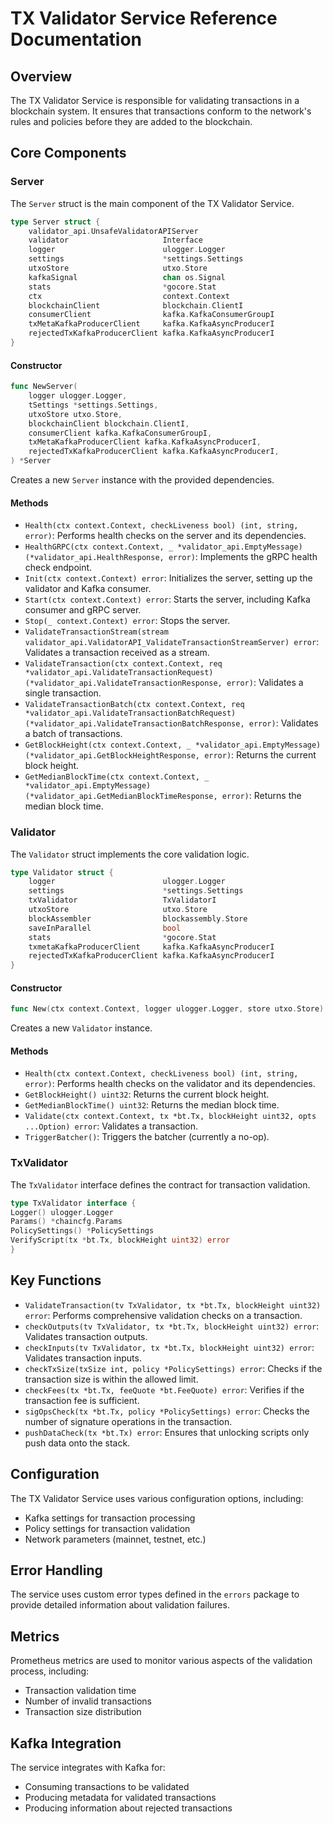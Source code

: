 # TX Validator Service Reference Documentation

## Overview

The TX Validator Service is responsible for validating transactions in a blockchain system. It ensures that transactions conform to the network's rules and policies before they are added to the blockchain.

## Core Components

### Server

The `Server` struct is the main component of the TX Validator Service.

```go
type Server struct {
    validator_api.UnsafeValidatorAPIServer
    validator                     Interface
    logger                        ulogger.Logger
    settings                      *settings.Settings
    utxoStore                     utxo.Store
    kafkaSignal                   chan os.Signal
    stats                         *gocore.Stat
    ctx                           context.Context
    blockchainClient              blockchain.ClientI
    consumerClient                kafka.KafkaConsumerGroupI
    txMetaKafkaProducerClient     kafka.KafkaAsyncProducerI
    rejectedTxKafkaProducerClient kafka.KafkaAsyncProducerI
}
```

#### Constructor

```go
func NewServer(
    logger ulogger.Logger,
    tSettings *settings.Settings,
    utxoStore utxo.Store,
    blockchainClient blockchain.ClientI,
    consumerClient kafka.KafkaConsumerGroupI,
    txMetaKafkaProducerClient kafka.KafkaAsyncProducerI,
    rejectedTxKafkaProducerClient kafka.KafkaAsyncProducerI,
) *Server
```

Creates a new `Server` instance with the provided dependencies.

#### Methods

- `Health(ctx context.Context, checkLiveness bool) (int, string, error)`: Performs health checks on the server and its dependencies.
- `HealthGRPC(ctx context.Context, _ *validator_api.EmptyMessage) (*validator_api.HealthResponse, error)`: Implements the gRPC health check endpoint.
- `Init(ctx context.Context) error`: Initializes the server, setting up the validator and Kafka consumer.
- `Start(ctx context.Context) error`: Starts the server, including Kafka consumer and gRPC server.
- `Stop(_ context.Context) error`: Stops the server.
- `ValidateTransactionStream(stream validator_api.ValidatorAPI_ValidateTransactionStreamServer) error`: Validates a transaction received as a stream.
- `ValidateTransaction(ctx context.Context, req *validator_api.ValidateTransactionRequest) (*validator_api.ValidateTransactionResponse, error)`: Validates a single transaction.
- `ValidateTransactionBatch(ctx context.Context, req *validator_api.ValidateTransactionBatchRequest) (*validator_api.ValidateTransactionBatchResponse, error)`: Validates a batch of transactions.
- `GetBlockHeight(ctx context.Context, _ *validator_api.EmptyMessage) (*validator_api.GetBlockHeightResponse, error)`: Returns the current block height.
- `GetMedianBlockTime(ctx context.Context, _ *validator_api.EmptyMessage) (*validator_api.GetMedianBlockTimeResponse, error)`: Returns the median block time.

### Validator

The `Validator` struct implements the core validation logic.

```go
type Validator struct {
    logger                        ulogger.Logger
    settings                      *settings.Settings
    txValidator                   TxValidatorI
    utxoStore                     utxo.Store
    blockAssembler                blockassembly.Store
    saveInParallel                bool
    stats                         *gocore.Stat
    txmetaKafkaProducerClient     kafka.KafkaAsyncProducerI
    rejectedTxKafkaProducerClient kafka.KafkaAsyncProducerI
}
```

#### Constructor

```go
func New(ctx context.Context, logger ulogger.Logger, store utxo.Store) (Interface, error)
```

Creates a new `Validator` instance.

#### Methods

- `Health(ctx context.Context, checkLiveness bool) (int, string, error)`: Performs health checks on the validator and its dependencies.
- `GetBlockHeight() uint32`: Returns the current block height.
- `GetMedianBlockTime() uint32`: Returns the median block time.
- `Validate(ctx context.Context, tx *bt.Tx, blockHeight uint32, opts ...Option) error`: Validates a transaction.
- `TriggerBatcher()`: Triggers the batcher (currently a no-op).

### TxValidator

The `TxValidator` interface defines the contract for transaction validation.

```go
type TxValidator interface {
Logger() ulogger.Logger
Params() *chaincfg.Params
PolicySettings() *PolicySettings
VerifyScript(tx *bt.Tx, blockHeight uint32) error
}
```

## Key Functions

- `ValidateTransaction(tv TxValidator, tx *bt.Tx, blockHeight uint32) error`: Performs comprehensive validation checks on a transaction.
- `checkOutputs(tv TxValidator, tx *bt.Tx, blockHeight uint32) error`: Validates transaction outputs.
- `checkInputs(tv TxValidator, tx *bt.Tx, blockHeight uint32) error`: Validates transaction inputs.
- `checkTxSize(txSize int, policy *PolicySettings) error`: Checks if the transaction size is within the allowed limit.
- `checkFees(tx *bt.Tx, feeQuote *bt.FeeQuote) error`: Verifies if the transaction fee is sufficient.
- `sigOpsCheck(tx *bt.Tx, policy *PolicySettings) error`: Checks the number of signature operations in the transaction.
- `pushDataCheck(tx *bt.Tx) error`: Ensures that unlocking scripts only push data onto the stack.

## Configuration

The TX Validator Service uses various configuration options, including:

- Kafka settings for transaction processing
- Policy settings for transaction validation
- Network parameters (mainnet, testnet, etc.)

## Error Handling

The service uses custom error types defined in the `errors` package to provide detailed information about validation failures.

## Metrics

Prometheus metrics are used to monitor various aspects of the validation process, including:

- Transaction validation time
- Number of invalid transactions
- Transaction size distribution

## Kafka Integration

The service integrates with Kafka for:

- Consuming transactions to be validated
- Producing metadata for validated transactions
- Producing information about rejected transactions
